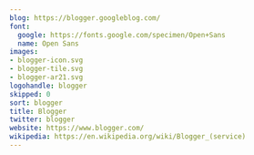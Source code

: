 ```yaml
---
blog: https://blogger.googleblog.com/
font:
  google: https://fonts.google.com/specimen/Open+Sans
  name: Open Sans
images:
- blogger-icon.svg
- blogger-tile.svg
- blogger-ar21.svg
logohandle: blogger
skipped: 0
sort: blogger
title: Blogger
twitter: blogger
website: https://www.blogger.com/
wikipedia: https://en.wikipedia.org/wiki/Blogger_(service)
---
```

